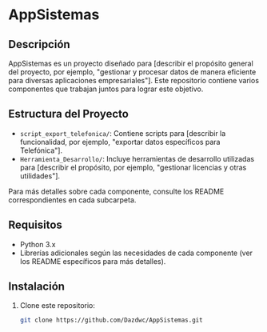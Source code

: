 # AppSistemas

## Descripción

AppSistemas es un proyecto diseñado para [describir el propósito general del proyecto, por ejemplo, "gestionar y procesar datos de manera eficiente para diversas aplicaciones empresariales"]. Este repositorio contiene varios componentes que trabajan juntos para lograr este objetivo.

## Estructura del Proyecto

- `script_export_telefonica/`: Contiene scripts para [describir la funcionalidad, por ejemplo, "exportar datos específicos para Telefónica"].
- `Herramienta_Desarrollo/`: Incluye herramientas de desarrollo utilizadas para [describir el propósito, por ejemplo, "gestionar licencias y otras utilidades"].

Para más detalles sobre cada componente, consulte los README correspondientes en cada subcarpeta.

## Requisitos

- Python 3.x
- Librerías adicionales según las necesidades de cada componente (ver los README específicos para más detalles).

## Instalación

1. Clone este repositorio:
   ```sh
   git clone https://github.com/Dazdwc/AppSistemas.git
